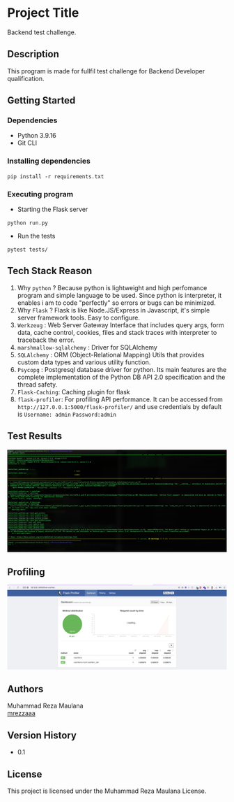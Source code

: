 # Project Title
Backend test challenge.
## Description
This program is made for fullfil test challenge for Backend Developer qualification.
## Getting Started
### Dependencies
* Python 3.9.16
* Git CLI
### Installing dependencies
```
pip install -r requirements.txt
 ```

### Executing program
* Starting the Flask server
```
python run.py
```
* Run the tests
``` 
pytest tests/
```

## Tech Stack Reason

1. Why ``python`` ? Because python is lightweight and high perfomance program and simple language to be used. Since python is interpreter, it enables i am to code "perfectly" so errors or bugs can be minimized.
2. Why ``Flask`` ? Flask is like Node.JS/Express in Javascript, it's simple server framework tools. Easy to configure.
3. ``Werkzeug`` : Web Server Gateway Interface that includes query args, form data, cache control, cookies, files and stack traces with interpreter to traceback the error.
4. ``marshmallow-sqlalchemy`` : Driver for SQLAlchemy
5. ``SQLAlchemy`` : ORM (Object-Relational Mapping) Utils that provides custom data types and various utility function.
6. ``Psycopg`` : Postgresql database driver for python. Its main features are the complete implementation of the Python DB API 2.0 specification and the thread safety.
7. ``Flask-Caching``: Caching plugin for flask
8. ``flask-profiler``: For profiling API performance. It can be accessed from ``http://127.0.0.1:5000/flask-profiler/`` and use credentials by default is ``Username: admin`` ``Password:admin``


## Test Results
![Test Results](screenshot.png)

## Profiling 
![Profiling](profiling.png)
## Authors
Muhammad Reza Maulana  
[mrezzaaa](https://linkedin.com/in/mrezzaaa)
## Version History
* 0.1


## License
This project is licensed under the Muhammad Reza Maulana License.

